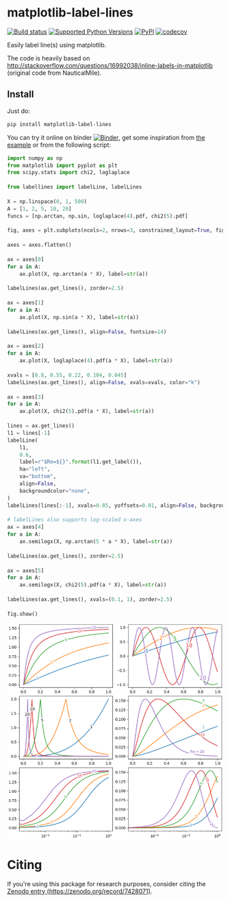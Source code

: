 # matplotlib-label-lines
[![Build status](https://github.com/cphyc/matplotlib-label-lines/actions/workflows/pytest.yml/badge.svg)](https://github.com/cphyc/matplotlib-label-lines/actions/workflows/pytest.yml)
[![Supported Python Versions](https://img.shields.io/pypi/pyversions/matplotlib-label-lines/0.7.0)](https://pypi.org/project/matplotlib-label-lines/)
[![PyPI](https://img.shields.io/pypi/v/matplotlib-label-lines)](https://pypi.org/project/matplotlib-label-lines)
[![codecov](https://codecov.io/gh/cphyc/matplotlib-label-lines/branch/master/graph/badge.svg)](https://codecov.io/gh/cphyc/matplotlib-label-lines)

Easily label line(s) using matplotlib.

The code is heavily based on http://stackoverflow.com/questions/16992038/inline-labels-in-matplotlib (original code from NauticalMile).

## Install

Just do:
```bash
pip install matplotlib-label-lines
```
You can try it online on binder [![Binder](https://mybinder.org/badge_logo.svg)](https://mybinder.org/v2/gh/cphyc/matplotlib-label-lines/master), get some inspiration from [the example](https://github.com/cphyc/matplotlib-label-lines/blob/master/example/matplotlib_label_lines.ipynb) or from the following script:
```python
import numpy as np
from matplotlib import pyplot as plt
from scipy.stats import chi2, loglaplace

from labellines import labelLine, labelLines

X = np.linspace(0, 1, 500)
A = [1, 2, 5, 10, 20]
funcs = [np.arctan, np.sin, loglaplace(4).pdf, chi2(5).pdf]

fig, axes = plt.subplots(ncols=2, nrows=3, constrained_layout=True, figsize=(8, 8))

axes = axes.flatten()

ax = axes[0]
for a in A:
    ax.plot(X, np.arctan(a * X), label=str(a))

labelLines(ax.get_lines(), zorder=2.5)

ax = axes[1]
for a in A:
    ax.plot(X, np.sin(a * X), label=str(a))

labelLines(ax.get_lines(), align=False, fontsize=14)

ax = axes[2]
for a in A:
    ax.plot(X, loglaplace(4).pdf(a * X), label=str(a))

xvals = [0.8, 0.55, 0.22, 0.104, 0.045]
labelLines(ax.get_lines(), align=False, xvals=xvals, color="k")

ax = axes[3]
for a in A:
    ax.plot(X, chi2(5).pdf(a * X), label=str(a))

lines = ax.get_lines()
l1 = lines[-1]
labelLine(
    l1,
    0.6,
    label=r"$Re=${}".format(l1.get_label()),
    ha="left",
    va="bottom",
    align=False,
    backgroundcolor="none",
)
labelLines(lines[:-1], xvals=0.85, yoffsets=0.01, align=False, backgroundcolor="none")

# labelLines also supports log-scaled x-axes
ax = axes[4]
for a in A:
    ax.semilogx(X, np.arctan(5 * a * X), label=str(a))

labelLines(ax.get_lines(), zorder=2.5)

ax = axes[5]
for a in A:
    ax.semilogx(X, chi2(5).pdf(a * X), label=str(a))

labelLines(ax.get_lines(), xvals=(0.1, 1), zorder=2.5)

fig.show()
```
![Example](https://raw.githubusercontent.com/cphyc/matplotlib-label-lines/master/example.png)

# Citing
If you're using this package for research purposes, consider citing the [Zenodo entry (https://zenodo.org/record/7428071)](https://zenodo.org/record/7428071).
